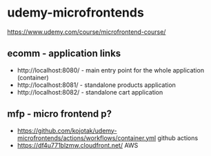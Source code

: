 # udemy-microfrontends

https://www.udemy.com/course/microfrontend-course/

## ecomm - application links

* http://localhost:8080/ - main entry point for the whole application (container)
* http://localhost:8081/ - standalone products application
* http://localhost:8082/ - standalone cart application

## mfp - micro frontend p?

* https://github.com/kojotak/udemy-microfrontends/actions/workflows/container.yml github actions
* https://df4u771blzmw.cloudfront.net/ AWS

